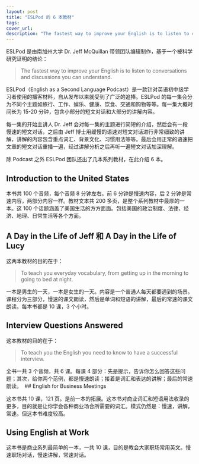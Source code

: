 ```yaml
---
layout: post
title: "ESLPod 的 6 本教材"
tags: 
cover_url: 
description: "The fastest way to improve your English is to listen to conversations and discussions you can understand."
---
```


ESLPod 是由南加州大学 Dr. Jeff McQuillan 带领团队编辑制作，基于一个被科学研究证明的结论：

> The fastest way to improve your English is to listen to conversations and discussions you can understand.

ESLPod（English as a Second Language Podcast）是一款针对英语初中级学习者使用的播客材料，自从发布以来就受到了广泛的追捧。ESLPod 的每一集会分为不同个主题如旅行、工作、娱乐、健康、饮食、交通和购物等等。每一集大概时间长为 15-20 分钟，包含小部分的短文对话和大部分的讲解内容。

每一集的开始主讲人 Dr. Jeff 会对每一集的主题进行简短的介绍，然后会有一段慢速的短文对话，之后由 Jeff 博士用缓慢的语速对短文对话进行非常细致的讲解，讲解的内容包含重点词汇、背景文化、习惯用法等等。最后会用正常的语速把文章的短文对话重播一遍，经过讲解分析之后再听一遍短文对话加深理解。

除 Podcast 之外 ESLPod 团队还出了几本系列教材，在此介绍 6 本。

## Introduction to the United States

本书共 100 个音频，每个音频 8 分钟左右。前 6 分钟是慢速内容，后 2 分钟是常速内容，两部分内容一样。教材文本共 200 多页，是整个系列教材中最厚的一本。这 100 个话题涵盖了美国生活的方方面面。包括美国的政治制度、法律、经济、地理、日常生活等各个方面。

## A Day in the Life of Jeff 和 A Day in the Life of Lucy

这两本教材的目的在于：

> To teach you everyday vocabulary, from getting up in the morning to going to bed at night.

一本是男生的一天，一本是女生的一天。内容是一个普通人每天都要遇到的场景。课程分为三部分，慢速的课文朗读，然后是单词和短语的讲解，最后的常速的课文朗读。每本书都是 10 课，3 个小时。 

## Interview Questions Answered

这本教材的目的在于：

> To teach you the English you need to know to have a successful interview.

全书一共 3 个音频，共 6 课。每课 4 部分：先是提示，告诉你怎么回答这些问题；其次，给你两个范例，都是慢速朗读；接着是词汇和表达的讲解；最后的常速朗读。
 ## English for Business Meetings

这本书共 10 课，121 页。是前一本的拓展。这本书对商业词汇和短语用法收录的更多，目的就是让你学会各种商业场合所需要的词汇。模式仍然是：慢速，讲解，常速。但这本书难度较高。

## Using English at Work

这本书是商业系列最简单的一本，一共 10 课，目的是教会大家职场常用英文。慢速职场对话，慢速讲解，常速对话。
